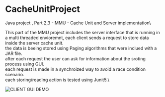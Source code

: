 # CacheUnitProject

Java project , Part 2,3 - MMU - Cache Unit and Server implementation\

This part of the MMU project includes the server interface that is running in a multi threaded envioremnt, each client sends a request to store data inside the server cache unit.\
the data is beeing stored using Paging algorithms that were inclued with a JAR file.\
after each request the user can ask for information about the sroting process using GUI.\
each request is made in a synchroized way to avoid a race condition scenario.\
each storing/reading action is tested using Junit5.\

![CLIENT GUI DEMO](http://i65.tinypic.com/2b1ikn.jpg)
